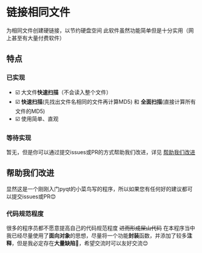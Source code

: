  # 链接相同文件
为相同文件创建硬链接，以节约硬盘空间
此软件虽然功能简单但是十分实用（网上甚至有大量付费软件）
## 特点
### 已实现
- ☑️ 大文件**快速扫描**（不会读入整个文件）
- ☑️ **快速扫描**(先找出文件名相同的文件再计算MD5) 和 **全面扫描**(直接计算所有文件的MD5)
- ☑️ 使用简单、直观
### 等待实现
暂无，但是你可以通过提交issues或PR的方式帮助我们改进，详见 [帮助我们改进](#帮助我们改进)

## 帮助我们改进
显然这是一个刚刚入门pyqt的小菜鸟写的程序，所以如果您有任何好的建议都可以提交issues或PR😊
### 代码规范程度
很多的程序员都不愿意提高自己的代码规范程度 ~~进而形成屎山代码~~
在本程序当中我已经尽量使用了**面向对象**的思想，尽量将一个功能**封装**函数，并添加了较多**注释**，但是我必定存在**大量缺陷**🤔，希望交流时可以友好交流😊
